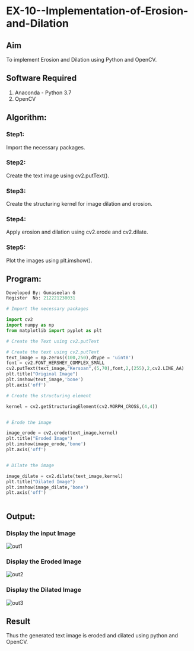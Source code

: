 # EX-10--Implementation-of-Erosion-and-Dilation
## Aim
To implement Erosion and Dilation using Python and OpenCV.
## Software Required
1. Anaconda - Python 3.7
2. OpenCV
## Algorithm:
### Step1:

Import the necessary packages.

### Step2:

Create the text image using cv2.putText().

### Step3:

Create the structuring kernel for image dilation and erosion.

### Step4:

Apply erosion and dilation using cv2.erode and cv2.dilate.

### Step5:

Plot the images using plt.imshow().

 
## Program:
```Python
Developed By: Gunaseelan G
Register  No: 212221230031
```

``` Python
# Import the necessary packages

import cv2
import numpy as np
from matplotlib import pyplot as plt

# Create the Text using cv2.putText

# Create the text using cv2.putText
text_image = np.zeros((100,250),dtype = 'uint8')
font = cv2.FONT_HERSHEY_COMPLEX_SMALL
cv2.putText(text_image,"Kersoan",(5,70),font,2,(255),2,cv2.LINE_AA) 
plt.title("Original Image")
plt.imshow(text_image,'bone')
plt.axis('off')

# Create the structuring element

kernel = cv2.getStructuringElement(cv2.MORPH_CROSS,(4,4))


# Erode the image

image_erode = cv2.erode(text_image,kernel)
plt.title("Eroded Image")
plt.imshow(image_erode,'bone')
plt.axis('off')


# Dilate the image

image_dilate = cv2.dilate(text_image,kernel)
plt.title("Dilated Image")
plt.imshow(image_dilate,'bone')
plt.axis('off')



```
## Output:

### Display the input Image
![out1](https://github.com/Guru-Guna/Implementation-of-Erosion-and-Dilation/assets/93427255/fd371568-463a-4f82-8c64-3db79ee592c6)



### Display the Eroded Image
![out2](https://github.com/Guru-Guna/Implementation-of-Erosion-and-Dilation/assets/93427255/10c1fbc7-e81c-432d-9827-b2a151933046)



### Display the Dilated Image
![out3](https://github.com/Guru-Guna/Implementation-of-Erosion-and-Dilation/assets/93427255/deb38200-7c37-4936-a63a-096d256e6831)



## Result
Thus the generated text image is eroded and dilated using python and OpenCV.

